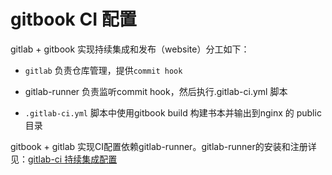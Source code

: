 # gitbook CI 配置

gitlab + gitbook 实现持续集成和发布（website）分工如下：

* `gitlab` 负责仓库管理，提供`commit hook`
* gitlab-runner 负责监听commit hook，然后执行.gitlab-ci.yml 脚本

* `.gitlab-ci.yml`  脚本中使用gitbook build 构建书本并输出到nginx 的 public目录

gitbook + gitlab 实现CI配置依赖gitlab-runner。gitlab-runner的安装和注册详见：[gitlab-ci 持续集成配置](/gitlabpei-zhi-gitlab-runner.md)

